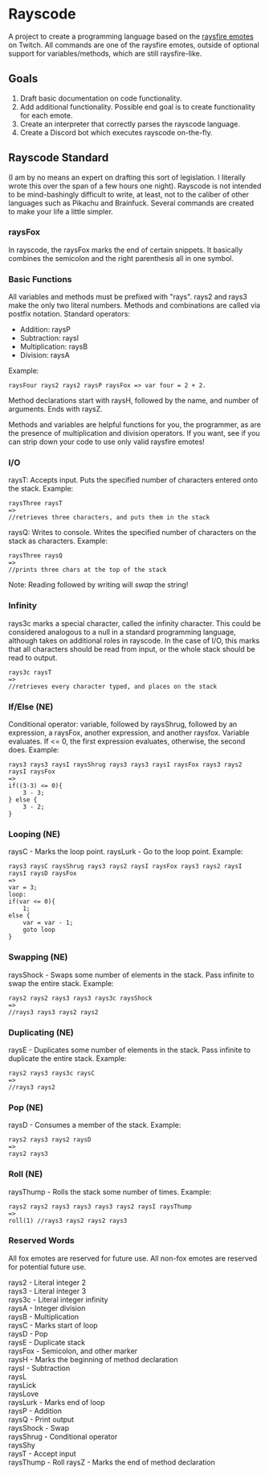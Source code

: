 # Rayscode
A project to create a programming language based on the [raysfire emotes](https://twitchemotes.com/channels/23196698) on Twitch. 
All commands are one of the raysfire emotes, outside of optional support for variables/methods, which are still raysfire-like.

## Goals
1. Draft basic documentation on code functionality.
2. Add additional functionality. Possible end goal is to create functionality for each emote.
3. Create an interpreter that correctly parses the rayscode language.
4. Create a Discord bot which executes rayscode on-the-fly.

## Rayscode Standard
(I am by no means an expert on drafting this sort of legislation. I literally wrote this over the span
of a few hours one night). Rayscode is not intended to be mind-bashingly difficult to write, at least, not to the
caliber of other languages such as Pikachu and Brainfuck. Several commands are created to make your life a little
simpler.

### raysFox
In rayscode, the raysFox marks the end of certain snippets. It basically combines the semicolon and the right
parenthesis all in one symbol.

### Basic Functions
All variables and methods must be prefixed with "rays".
rays2 and rays3 make the only two literal numbers. Methods and combinations are called via postfix notation.
Standard operators:
* Addition: raysP
* Subtraction: raysI
* Multiplication: raysB
* Division: raysA

Example:
```
raysFour rays2 rays2 raysP raysFox => var four = 2 + 2.
```

Method declarations start with raysH, followed by the name, and number of arguments. Ends with raysZ.

Methods and variables are helpful functions for you, the programmer, as are the presence of multiplication and division
operators. If you want, see if you can strip down your code to use only valid raysfire emotes!

### I/O
raysT: Accepts input. Puts the specified number of characters entered onto the stack.
Example:
```
raysThree raysT
=>
//retrieves three characters, and puts them in the stack
```

raysQ: Writes to console. Writes the specified number of characters on the stack as characters.
Example:
```
raysThree raysQ
=>
//prints three chars at the top of the stack
```

Note: Reading followed by writing will *swap* the string! 

### Infinity
rays3c marks a special character, called the infinity character. This could be considered analogous to a null in a
standard programming language, although takes on additional roles in rayscode. In the case of I/O, this marks that
all characters should be read from input, or the whole stack should be read to output.

```
rays3c raysT
=>
//retrieves every character typed, and places on the stack
```

### If/Else (NE)
Conditional operator: variable, followed by raysShrug, followed by an expression, a raysFox, another expression, 
and another raysfox. Variable evaluates. If <= 0, the first expression evaluates, otherwise, the second does.
Example:
```
rays3 rays3 raysI raysShrug rays3 rays3 raysI raysFox rays3 rays2 raysI raysFox
=>
if((3-3) <= 0){
    3 - 3;
} else {
    3 - 2;
}
```

### Looping (NE)
raysC - Marks the loop point.
raysLurk - Go to the loop point.
Example:
```
rays3 raysC raysShrug rays3 rays2 raysI raysFox rays3 rays2 raysI raysI raysD raysFox
=>
var = 3;
loop:
if(var <= 0){
    1;
else {
    var = var - 1;
    goto loop
}
```

### Swapping (NE)
raysShock - Swaps some number of elements in the stack. Pass infinite to swap the entire stack.
Example:
```
rays2 rays2 rays3 rays3 rays3c raysShock
=>
//rays3 rays3 rays2 rays2
```

### Duplicating (NE)
raysE - Duplicates some number of elements in the stack. Pass infinite to duplicate the entire stack.
Example:
```
rays2 rays3 rays3c raysC
=>
//rays3 rays2
```

### Pop (NE)
raysD - Consumes a member of the stack.
Example:
```
rays2 rays3 rays2 raysD
=>
rays2 rays3
```

### Roll (NE)
raysThump - Rolls the stack some number of times.
Example:
```
rays2 rays2 rays3 rays3 rays3 rays2 raysI raysThump
=>
roll(1) //rays3 rays2 rays2 rays3
```

### Reserved Words
All fox emotes are reserved for future use. All non-fox emotes are reserved for potential future use.

rays2 - Literal integer 2  
rays3 - Literal integer 3  
rays3c - Literal integer infinity  
raysA - Integer division  
raysB - Multiplication  
raysC - Marks start of loop  
raysD - Pop  
raysE - Duplicate stack  
raysFox - Semicolon, and other marker  
raysH - Marks the beginning of method declaration  
raysI - Subtraction  
raysL  
raysLick  
raysLove  
raysLurk - Marks end of loop  
raysP - Addition  
raysQ - Print output  
raysShock - Swap  
raysShrug - Conditional operator  
raysShy  
raysT - Accept input  
raysThump - Roll
raysZ - Marks the end of method declaration